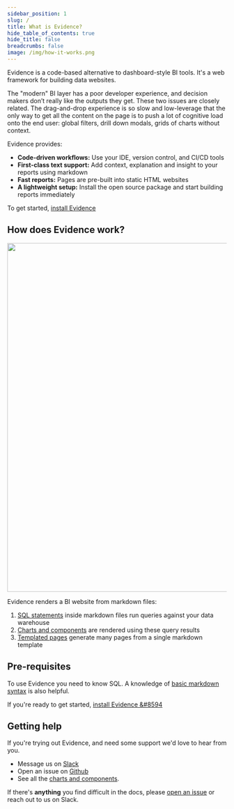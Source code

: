 ```yaml
---
sidebar_position: 1
slug: /
title: What is Evidence?
hide_table_of_contents: true
hide_title: false
breadcrumbs: false
image: /img/how-it-works.png
---
```


Evidence is a code-based alternative to dashboard-style BI tools. It's a web framework for building data websites.

The "modern" BI layer has a poor developer experience, and decision makers don’t really like the outputs they get. These two issues are closely related. The drag-and-drop experience is so slow and low-leverage that the only way to get all the content on the page is to push a lot of cognitive load onto the end user: global filters, drill down modals, grids of charts without context.

Evidence provides:

- **Code-driven workflows:** Use your IDE, version control, and CI/CD tools
- **First-class text support:** Add context, explanation and insight to your reports using markdown
- **Fast reports:** Pages are pre-built into static HTML websites
- **A lightweight setup:** Install the open source package and start building reports immediately

To get started, [install Evidence](/getting-started/install-evidence)

## How does Evidence work?

<img src='/img/how-it-works.png' width="800px"/>

Evidence renders a BI website from markdown files:

1. [SQL statements](core-concepts/queries) inside markdown files run queries against your data warehouse
1. [Charts and components](core-concepts/components) are rendered using these query results
1. [Templated pages](core-concepts/templated-pages) generate many pages from a single markdown template


## Pre-requisites

To use Evidence you need to know SQL. A knowledge of [basic markdown syntax](markdown) is also helpful.

If you're ready to get started, [install Evidence &#8594](/getting-started/install-evidence)

## Getting help

If you're trying out Evidence, and need some support we'd love to hear from you.
- Message us on <a href='https://join.slack.com/t/evidencedev/shared_invite/zt-uda6wp6a-hP6Qyz0LUOddwpXW5qG03Q' target="_blank">Slack</a>
- Open an issue on <a href='https://github.com/evidence-dev/evidence' target="_blank">Github</a>
- See all the <a href="https://docs.evidence.dev/components" target="_blank">charts and components</a>.


If there's **anything** you find difficult in the docs, please [open an issue](https://github.com/evidence-dev/evidence/issues/new/choose) or reach out to us on Slack.
